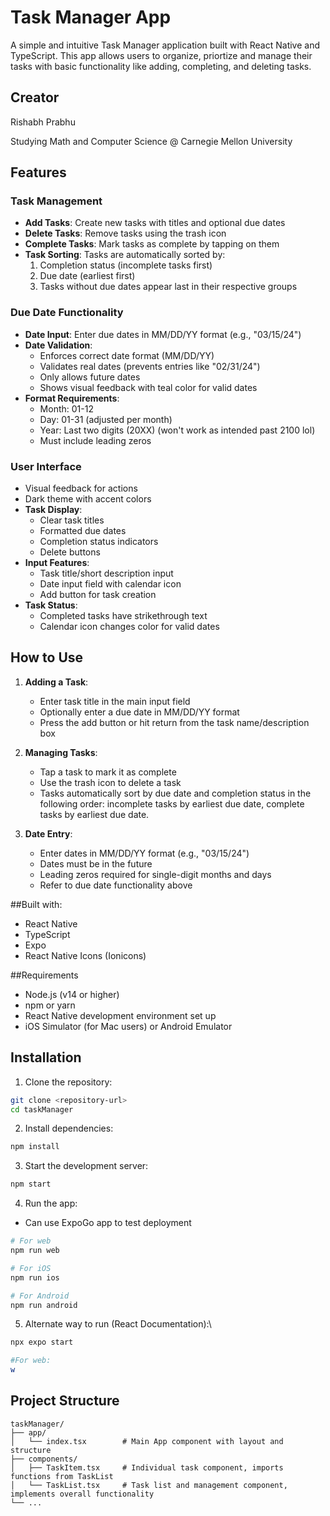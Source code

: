# Task Manager App

A simple and intuitive Task Manager application built with React Native and TypeScript. This app allows users to organize, priortize and manage their tasks with basic functionality like adding, completing, and deleting tasks.

## Creator

Rishabh Prabhu

Studying Math and Computer Science @ Carnegie Mellon University

## Features

### Task Management
- **Add Tasks**: Create new tasks with titles and optional due dates
- **Delete Tasks**: Remove tasks using the trash icon
- **Complete Tasks**: Mark tasks as complete by tapping on them
- **Task Sorting**: Tasks are automatically sorted by:
  1. Completion status (incomplete tasks first)
  2. Due date (earliest first)
  3. Tasks without due dates appear last in their respective groups

### Due Date Functionality
- **Date Input**: Enter due dates in MM/DD/YY format (e.g., "03/15/24")
- **Date Validation**:
  - Enforces correct date format (MM/DD/YY)
  - Validates real dates (prevents entries like "02/31/24")
  - Only allows future dates
  - Shows visual feedback with teal color for valid dates
- **Format Requirements**:
  - Month: 01-12
  - Day: 01-31 (adjusted per month)
  - Year: Last two digits (20XX) (won't work as intended past 2100 lol)
  - Must include leading zeros

### User Interface
  - Visual feedback for actions
  - Dark theme with accent colors
- **Task Display**:
  - Clear task titles
  - Formatted due dates
  - Completion status indicators
  - Delete buttons
- **Input Features**:
  - Task title/short description input
  - Date input field with calendar icon
  - Add button for task creation
- **Task Status**:
  - Completed tasks have strikethrough text
  - Calendar icon changes color for valid dates

## How to Use

1. **Adding a Task**:
   - Enter task title in the main input field
   - Optionally enter a due date in MM/DD/YY format
   - Press the add button or hit return from the task name/description box

2. **Managing Tasks**:
   - Tap a task to mark it as complete
   - Use the trash icon to delete a task
   - Tasks automatically sort by due date and completion status in the following order:
      incomplete tasks by earliest due date, complete tasks by earliest due date.

3. **Date Entry**:
   - Enter dates in MM/DD/YY format (e.g., "03/15/24")
   - Dates must be in the future
   - Leading zeros required for single-digit months and days
   - Refer to due date functionality above


##Built with:
- React Native
- TypeScript
- Expo
- React Native Icons (Ionicons)

##Requirements
- Node.js (v14 or higher)
- npm or yarn
- React Native development environment set up
- iOS Simulator (for Mac users) or Android Emulator

## Installation

1. Clone the repository:
```bash
git clone <repository-url>
cd taskManager
```

2. Install dependencies:
```bash
npm install
```

3. Start the development server:
```bash
npm start
```

4. Run the app:
 - Can use ExpoGo app to test deployment
```bash
# For web
npm run web

# For iOS
npm run ios

# For Android
npm run android
```

5. Alternate way to run (React Documentation):\
```bash
npx expo start

#For web:
w
```





## Project Structure

```
taskManager/
├── app/
│   └── index.tsx        # Main App component with layout and structure
├── components/
│   ├── TaskItem.tsx     # Individual task component, imports functions from TaskList
│   └── TaskList.tsx     # Task list and management component, implements overall functionality
└── ...
```

